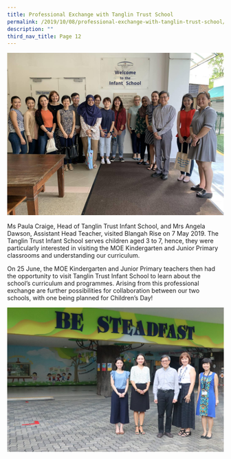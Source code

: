 ```yaml
---
title: Professional Exchange with Tanglin Trust School
permalink: /2019/10/08/professional-exchange-with-tanglin-trust-school/
description: ""
third_nav_title: Page 12
---
```

<img src="/images/Tanglin-1.jpeg">
<p>Ms Paula Craige, Head of Tanglin Trust Infant School, and Mrs Angela Dawson, Assistant Head Teacher, visited Blangah Rise on 7 May 2019. The Tanglin Trust Infant School serves children aged 3 to 7, hence, they were particularly interested in visiting the MOE Kindergarten and Junior Primary classrooms and understanding our curriculum.</p>
<p>On 25 June, the MOE Kindergarten and Junior Primary teachers then had the opportunity to visit Tanglin Trust Infant School to learn about the school&rsquo;s curriculum and programmes. Arising from this professional exchange are further possibilities for collaboration between our two schools, with one being planned for Children&rsquo;s Day!</p>
<img src="/images/IMG_3065-1024x683.jpeg">
